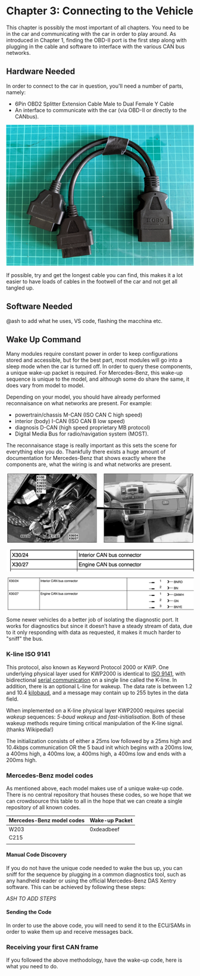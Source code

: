 # Chapter 3: Connecting to the Vehicle

This chapter is possibly the most important of all chapters. You need to be in the car and communicating with the car in order to play around. As introduced in Chapter 1, finding the OBD-II port is the first step along with plugging in the cable and software to interface with the various CAN bus networks. 

## Hardware Needed

In order to connect to the car in question, you'll need a number of parts, namely:

- 6Pin OBD2 Splitter Extension Cable Male to Dual Female Y Cable
- An interface to communicate with the car (via OBD-II or directly to the CANbus). 

![](images/obdii_y_splitter.jpg)

If possible, try and get the longest cable you can find, this makes it a lot easier to have loads of cables in the footwell of the car and not get all tangled up.

## Software Needed

@ash to add what he uses, VS code, flashing the macchina etc. 

## Wake Up Command

Many modules require constant power in order to keep configurations stored and accessible, but for the best part, most modules will go into a sleep mode when the car is turned off. In order to query these components, a unique wake-up packet is required. For Mercedes-Benz, this wake-up sequence is unique to the model, and although some do share the same, it does vary from model to model. 

Depending on your model, you should have already performed reconnaisance on what networks are present. For example:

- powertrain/chassis M-CAN (ISO CAN C high speed)
- interior (body) I-CAN (ISO CAN B low speed)
- diagnosis D-CAN (high speed proprietary MB protocol)
- Digital Media Bus for radio/navigation system (MOST).

The reconnaisance stage is really important as this sets the scene for everything else you do. Thankfully there exists a huge amount of documentation for Mercedes-Benz that shows exactly where the components are, what the wiring is and what networks are present. 

![](images/canbuslocation1.jpg)

![](images/canbuslocation2.jpg)

![](images/canbuslocation3.jpg)

Some newer vehicles do a better job of isolating the diagnostic port. It works for diagnostics but since it doesn’t have a steady stream of data, due to it only responding with data as requested, it makes it much harder to "sniff" the bus. 

### K-line ISO 9141

This protocol, also known as Keyword Protocol 2000 or KWP. One underlying physical layer used for KWP2000 is identical to [ISO 9141](https://en.wikipedia.org/wiki/ISO_9141), with bidirectional [serial communication](https://en.wikipedia.org/wiki/Serial_communication) on a single line called the K-line. In addition, there is an optional L-line for wakeup. The data rate is between 1.2 and 10.4 [kilobaud](https://en.wikipedia.org/wiki/Baud), and a message may contain up to 255 bytes in the data field. 

When implemented on a K-line physical layer KWP2000 requires special *wakeup* sequences: *5-baud wakeup* and *fast-initialisation*. Both of these wakeup methods require timing critical manipulation of the K-line signal. (thanks Wikipedia!)

The initialization consists of either a 25ms low followed by a 25ms high and 10.4kbps communication OR the 5 baud init which begins with a 200ms low, a 400ms high, a 400ms low, a 400ms high, a 400ms low and ends with a 200ms high.

### Mercedes-Benz model codes

As mentioned above, each model makes use of a unique wake-up code. There is no central repository that houses these codes, so we hope that we can crowdsource this table to all in the hope that we can create a single repository of all known codes. 



| Mercedes-Benz model codes | Wake-up Packet |
| ------------------------- | -------------- |
| W203                      | 0xdeadbeef     |
| C215                      |                |
|                           |                |



#### Manual Code Discovery

If you do not have the unique code needed to wake the bus up, you can sniff for the sequence by plugging in a common diagnostics tool, such as any handheld reader or using the official Mercedes-Benz DAS Xentry software. This can be achieved by following these steps:

*ASH TO ADD STEPS*

#### Sending the Code

In order to use the above code, you will need to send it to the ECU/SAMs in order to wake them up and receive messages back. 

### Receiving your first CAN frame

If you followed the above methodology, have the wake-up code, here is what you need to do. 